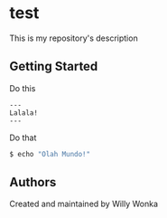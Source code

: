 # test

This is my repository's description

## Getting Started

Do this

<!-- replacer_start -->

```
---
Lalala!
---
```

<!-- replacer_end -->

Do that

```bash
$ echo "Olah Mundo!"
```

## Authors

Created and maintained by Willy Wonka
